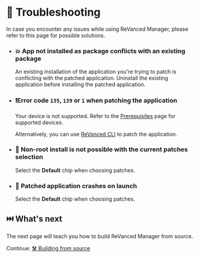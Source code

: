 # 🛟 Troubleshooting

In case you encounter any issues while using ReVanced Manager, please refer to this page for possible solutions.

- ### 💥 App not installed as package conflicts with an existing package

  An existing installation of the application you're trying to patch is conflicting with the patched application. Uninstall the existing application before installing the patched application.

- ### ❗️Error code `135`, `139` or `1` when patching the application

  Your device is not supported. Refer to the [Prerequisites](0_prerequisites.md) page for supported devices.

  Alternatively, you can use [ReVanced CLI](https://github.com/revanced/revanced-cli) to patch the application.

- ### 🚫 Non-root install is not possible with the current patches selection

  Select the **Default** chip when choosing patches.

- ### 🚨 Patched application crashes on launch

  Select the **Default** chip when choosing patches.

## ⏭️ What's next

The next page will teach you how to build ReVanced Manager from source.

Continue: [🛠️ Building from source](4_building.md)
